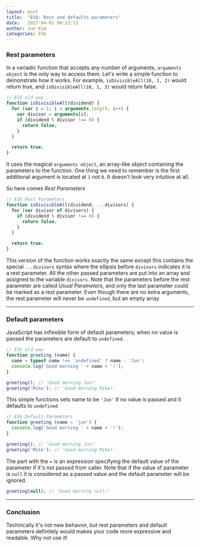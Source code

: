 ```yaml
---
layout: post
title:  "ES6: Rest and defaults parameters"
date:   2017-04-01 00:22:13
author: Jun Kim
categories: ES6
---
```


### Rest parameters

In a variadic function that accepts any number of arguments, `arguments object` is the only way to access them.
Let's write a simple function to demonstrate how it works.
For example, `isDivisibleAll(10, 1, 2)` would return true, and `isDivisibleAll(10, 1, 3)` would return false.

```js
// ES5 old way
function isDivisibleAll(dividend) {
  for (var i = 1; i < arguments.length; i++) {
    var divisor = arguments[i];
    if (dividend % divisor !== 0) {
      return false;
    }
  }

  return true;
}
```

It uses the magical `arguments object`, an array-like object containing the parameters to the function. One thing we need to remember is the first additional argument is located at `1` not `0`. It doesn't look very intuitive at all.

So here comes *Rest Parameters*
```js
// ES6 Rest Parameters
function isDivisibleAll(dividend, ...divisors) {
  for (var divisor of divisors) {
    if (dividend % divisor !== 0) {
      return false;
    }
  }

  return true;
}
```

This version of the function works exactly the same except this contains the special `...divisors` syntax where the ellipsis before `divisors` indicates it is a rest parameter. All the other passed parameters are put into an array and assigned to the variable `divisors`.
Note that the parameters before the rest parameter are called *Usual Parameters*, and only the last parameter could be marked as a rest parameter. Even though there are no extra arguments, the rest parameter will never be `undefined`, but an empty array

------

### Default parameters
JavaScript has inflexible form of default parameters; when no value is passed the parameters are default to `undefined`.

```js
// ES5 old way
function greeting (name) {
  name = typeof name !== 'undefined' ? name : 'Jun';
  console.log('Good morning ' + name + '!');
}

greeting(); // 'Good morning Jun!'
greeting('Mike'); // 'Good morning Mike!'

```
This simple functions sets name to be `'Jun'` if no value is passed and it defaults to `undefined`


```js
// ES6 Default Parameters
function greeting (name = 'jun') {
  console.log('Good morning ' + name + '!');
}

greeting(); // 'Good morning Jun!'
greeting('Mike'); // 'Good morning Mike!'
```

The part with the `=` is an expression specifying the default value of the parameter if it's not passed from caller. Note that if the value of parameter is `null` it is considered as a passed value and the default parameter will be ignored.


```js
greeting(null); // 'Good morning null!'
```


------
### Conclusion

Technically it's not new behavior, but rest parameters and default parameters definitely would makes your code more expressive and readable. Why not use it!
